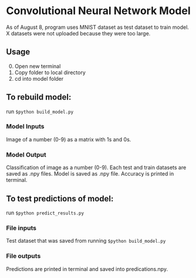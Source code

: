 # Convolutional Neural Network Model
As of August 8, program uses MNIST dataset as test dataset to train model.
X datasets were not uploaded because they were too large.

## Usage
0. Open new terminal
1. Copy folder to local directory
2. cd into model folder

## To rebuild model:
run `$python build_model.py`

### Model Inputs
Image of a number (0-9) as a matrix with 1s and 0s.

### Model Output
Classification of image as a number (0-9).
Each test and train datasets are saved as .npy files.
Model is saved as .npy file.
Accuracy is printed in terminal.

## To test predictions of model:
run `$python predict_results.py`

### File inputs
Test dataset that was saved from running `$python build_model.py`

### File outputs
Predictions are printed in terminal and saved into predications.npy.

